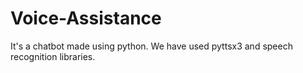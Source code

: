 # Voice-Assistance
It's a chatbot made using python. We have used pyttsx3 and speech recognition libraries.
